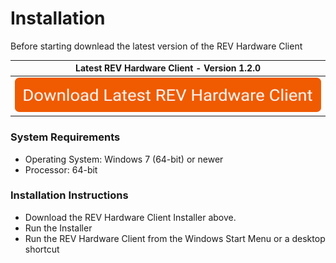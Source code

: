 # Installation

Before starting downlead the latest version of the REV Hardware Client

| Latest REV Hardware Client - Version 1.2.0 |
| :---: |
| [![](../.gitbook/assets/download-latest-rev-hardware-client.svg)](https://www.revrobotics.com/content/sw/rev-hw-client/REV-Hardware-Client-Setup-1.2.0.exe) |

### System Requirements

* Operating System: Windows 7 \(64-bit\) or newer
* Processor: 64-bit

### Installation Instructions

* Download the REV Hardware Client Installer above.
* Run the Installer
* Run the REV Hardware Client from the Windows Start Menu or a desktop shortcut

